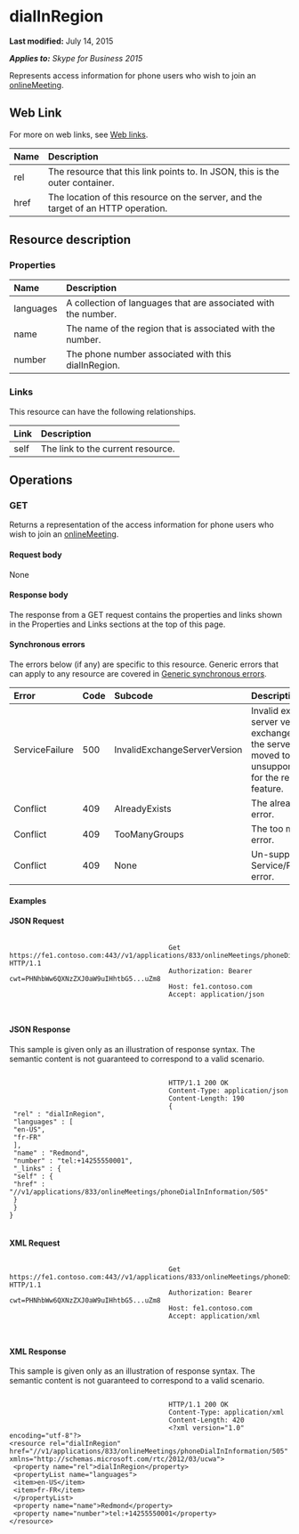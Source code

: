 
# dialInRegion 

 **Last modified:** July 14, 2015

 _**Applies to:** Skype for Business 2015_

Represents access information for phone users who wish to join an [onlineMeeting](onlineMeeting_ref.md). 

## Web Link
<a name="sectionSection0"> </a>

For more on web links, see [Web links](WebLinks.md).



|**Name**|**Description**|
|:-----|:-----|
|rel|The resource that this link points to. In JSON, this is the outer container.|
|href|The location of this resource on the server, and the target of an HTTP operation.|

## Resource description
<a name="sectionSection1"> </a>




### Properties





|**Name**|**Description**|
|:-----|:-----|
|languages|A collection of languages that are associated with the number.|
|name|The name of the region that is associated with the number.|
|number|The phone number associated with this dialInRegion.|

### Links

This resource can have the following relationships.



|**Link**|**Description**|
|:-----|:-----|
|self|The link to the current resource.|

## Operations
<a name="sectionSection2"> </a>




### GET

Returns a representation of the access information for phone users who wish to join an [onlineMeeting](onlineMeeting_ref.md).


#### Request body

None


#### Response body

The response from a GET request contains the properties and links shown in the Properties and Links sections at the top of this page.


#### Synchronous errors

The errors below (if any) are specific to this resource. Generic errors that can apply to any resource are covered in [Generic synchronous errors](GenericSynchronousErrors.md).



|**Error**|**Code**|**Subcode**|**Description**|
|:-----|:-----|:-----|:-----|
|ServiceFailure|500|InvalidExchangeServerVersion|Invalid exchange server version.The exchange mailbox of the server might have moved to an unsupported version for the required feature.|
|Conflict|409|AlreadyExists|The already exists error.|
|Conflict|409|TooManyGroups|The too many groups error.|
|Conflict|409|None|Un-supported Service/Resource/API error.|

#### Examples




#### JSON Request


```

										Get https://fe1.contoso.com:443//v1/applications/833/onlineMeetings/phoneDialInInformation/505 HTTP/1.1
										Authorization: Bearer cwt=PHNhbWw6QXNzZXJ0aW9uIHhtbG5...uZm8
										Host: fe1.contoso.com
										Accept: application/json
										
									
```


#### JSON Response

This sample is given only as an illustration of response syntax. The semantic content is not guaranteed to correspond to a valid scenario.


```

										HTTP/1.1 200 OK
										Content-Type: application/json
										Content-Length: 190
										{
 "rel" : "dialInRegion",
 "languages" : [
 "en-US",
 "fr-FR"
 ],
 "name" : "Redmond",
 "number" : "tel:+14255550001",
 "_links" : {
 "self" : {
 "href" : "//v1/applications/833/onlineMeetings/phoneDialInInformation/505"
 }
 }
}
									
```


#### XML Request


```

										Get https://fe1.contoso.com:443//v1/applications/833/onlineMeetings/phoneDialInInformation/505 HTTP/1.1
										Authorization: Bearer cwt=PHNhbWw6QXNzZXJ0aW9uIHhtbG5...uZm8
										Host: fe1.contoso.com
										Accept: application/xml
										
									
```


#### XML Response

This sample is given only as an illustration of response syntax. The semantic content is not guaranteed to correspond to a valid scenario.


```

										HTTP/1.1 200 OK
										Content-Type: application/xml
										Content-Length: 420
										<?xml version="1.0" encoding="utf-8"?>
<resource rel="dialInRegion" href="//v1/applications/833/onlineMeetings/phoneDialInInformation/505" xmlns="http://schemas.microsoft.com/rtc/2012/03/ucwa">
 <property name="rel">dialInRegion</property>
 <propertyList name="languages">
 <item>en-US</item>
 <item>fr-FR</item>
 </propertyList>
 <property name="name">Redmond</property>
 <property name="number">tel:+14255550001</property>
</resource>
									
```

